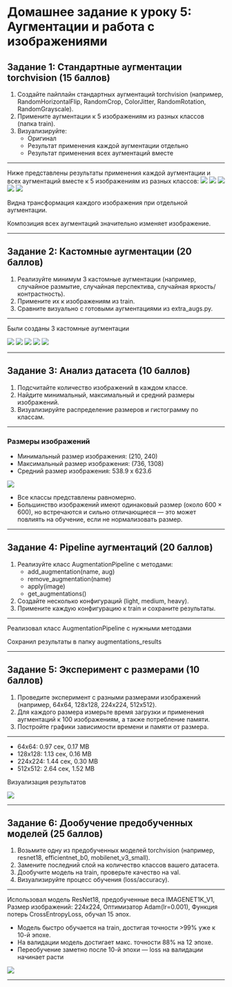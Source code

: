 # Домашнее задание к уроку 5: Аугментации и работа с изображениями

## Задание 1: Стандартные аугментации torchvision (15 баллов)

1. Создайте пайплайн стандартных аугментаций torchvision (например, RandomHorizontalFlip, RandomCrop, ColorJitter, RandomRotation, RandomGrayscale).
2. Примените аугментации к 5 изображениям из разных классов (папка train).
3. Визуализируйте:
   - Оригинал
   - Результат применения каждой аугментации отдельно
   - Результат применения всех аугментаций вместе

---

Ниже представлены результаты применения каждой аугментации и всех аугментаций вместе к 5 изображениям из разных классов:
![](plots/1.1.png)
![](plots/1.2.png)
![](plots/1.3.png)
![](plots/1.4.png)
![](plots/1.5.png)

Видна трансформация каждого изображения при отдельной аугментации.

Композиция всех аугментаций значительно изменяет изображение.

---

## Задание 2: Кастомные аугментации (20 баллов)

1. Реализуйте минимум 3 кастомные аугментации (например, случайное размытие, случайная перспектива, случайная яркость/контрастность).
2. Примените их к изображениям из train.
3. Сравните визуально с готовыми аугментациями из extra_augs.py.

---
Были созданы 3 кастомные аугментации


![](plots/2.1.png)
![](plots/2.2.png)
![](plots/2.3.png)
![](plots/2.4.png)
![](plots/2.5.png)

---

## Задание 3: Анализ датасета (10 баллов)

1. Подсчитайте количество изображений в каждом классе.
2. Найдите минимальный, максимальный и средний размеры изображений.
3. Визуализируйте распределение размеров и гистограмму по классам.

---

### Размеры изображений

- Минимальный размер изображения: (210, 240)
- Максимальный размер изображения: (736, 1308)
- Средний размер изображения: 538.9 x 623.6

![](plots/3.1.png)

- Все классы представлены равномерно.
- Большинство изображений имеют одинаковый размер (около 600 × 600), но встречаются и сильно отличающиеся — это может повлиять на обучение, если не нормализовать размер.

---

## Задание 4: Pipeline аугментаций (20 баллов)

1. Реализуйте класс AugmentationPipeline с методами:
   - add_augmentation(name, aug)
   - remove_augmentation(name)
   - apply(image)
   - get_augmentations()
2. Создайте несколько конфигураций (light, medium, heavy).
3. Примените каждую конфигурацию к train и сохраните результаты.

---

Реализовал класс AugmentationPipeline с нужными методами

Сохранил результаты в папку augmentations_results

---

## Задание 5: Эксперимент с размерами (10 баллов)

1. Проведите эксперимент с разными размерами изображений (например, 64x64, 128x128, 224x224, 512x512).
2. Для каждого размера измерьте время загрузки и применения аугментаций к 100 изображениям, а также потребление памяти.
3. Постройте графики зависимости времени и памяти от размера.

---

- 64x64: 0.97 сек, 0.17 MB
- 128x128: 1.13 сек, 0.16 MB
- 224x224: 1.44 сек, 0.30 MB
- 512x512: 2.64 сек, 1.52 MB

Визуализация результатов

![](plots/5.1.png)

---

## Задание 6: Дообучение предобученных моделей (25 баллов)

1. Возьмите одну из предобученных моделей torchvision (например, resnet18, efficientnet_b0, mobilenet_v3_small).
2. Замените последний слой на количество классов вашего датасета.
3. Дообучите модель на train, проверьте качество на val.
4. Визуализируйте процесс обучения (loss/accuracy).

---
Использовал модель ResNet18, предобученные веса IMAGENET1K_V1, Размер изображений: 224x224, Оптимизатор Adam(lr=0.001), Функция потерь CrossEntropyLoss, обучал 15 эпох.

- Модель быстро обучается на train, достигая точности >99% уже к 10-й эпохе.
- На валидации модель достигает макс. точности 88% на 12 эпохе.
- Переобучение заметно после 10-й эпохи — loss на валидации начинает расти

![](plots/6.1.png)

---



